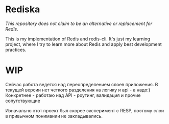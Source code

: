 # Rediska

*This repository does not claim to be an alternative or replacement for Redis.*

This is my implementation of Redis and redis-cli.
It's just my learning project, where I try to learn more about Redis and apply best development practices.

# WIP
Сейчас работа ведется над переопределением слоев приложения.  В текущей версии нет четкого разделения на логику и api - а надо:)
Конкретнее - работаю над API - роутинг, валидация и прочие сопутствующие

Изначально этот проект был скорее эксперимент с RESP, поэтому слои в привычном понимании не закладывались.

